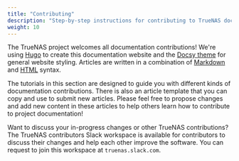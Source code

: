 ```yaml
---
title: "Contributing"
description: "Step-by-step instructions for contributing to TrueNAS documentation."
weight: 10
---
```


The TrueNAS project welcomes all documentation contributions!
We're using [Hugo](https://gohugo.io/) to create this documentation website and the [Docsy theme](https://www.docsy.dev/) for general website styling.
Articles are written in a combination of [Markdown](https://daringfireball.net/projects/markdown/syntax) and [HTML](https://www.w3schools.com/html/html_intro.asp) syntax.

The tutorials in this section are designed to guide you with different kinds of documentation contributions.
There is also an article template that you can copy and use to submit new articles.
Please feel free to propose changes and add new content in these articles to help others learn how to contribute to project documentation!

Want to discuss your in-progress changes or other TrueNAS contributions?
The TrueNAS contributors Slack workspace is available for contributors to discuss their changes and help each other improve the software.
You can request to join this workspace at `truenas.slack.com`.
